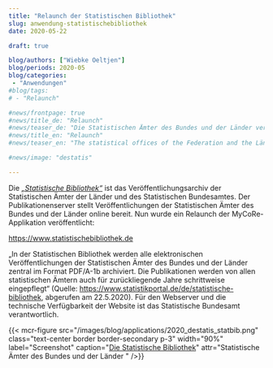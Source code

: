 ```yaml
---
title: "Relaunch der Statistischen Bibliothek"
slug: anwendung-statistischebibliothek
date: 2020-05-22

draft: true

blog/authors: ["Wiebke Oeltjen"]
blog/periods: 2020-05
blog/categories:
 - "Anwendungen"
#blog/tags:
# - "Relaunch"

#news/frontpage: true
#news/title_de: "Relaunch"
#news/teaser_de: "Die Statistischen Ämter des Bundes und der Länder veröffentlichen einen Relaunch der „Statistischen Bibliothek“."
#news/title_en: "Relaunch"
#news/teaser_en: "The statistical offices of the Federation and the Länder published a relaunch of the Statistical Library"

#news/image: "destatis"

---
```


Die *[„Statistische Bibliothek“](https://www.statistischebibliothek.de)* ist das Veröffentlichungsarchiv der Statistischen Ämter der Länder und des Statistischen Bundesamtes. Der Publikationenserver stellt Veröffentlichungen der Statistischen Ämter des Bundes und der Länder online bereit. Nun wurde ein Relaunch der MyCoRe-Applikation veröffentlicht:

https://www.statistischebibliothek.de

„In der Statistischen Bibliothek werden alle elektronischen Veröffentlichungen der Statistischen Ämter des Bundes und der Länder zentral im Format PDF/A-1b archiviert. Die Publikationen werden von allen statistischen Ämtern auch für zurückliegende Jahre schrittweise eingepflegt“ (Quelle: https://www.statistikportal.de/de/statistische-bibliothek, abgerufen am 22.5.2020). Für den Webserver und die technische Verfügbarkeit der Website ist das Statistische Bundesamt verantwortlich. 



{{< mcr-figure src="/images/blog/applications/2020_destatis_statbib.png" 
         class="text-center border border-secondary p-3" width="90%" 
         label="Screenshot" caption="[Die Statistische Bibliothek](https://www.statistischebibliothek.de)" 
         attr="Statistische Ämter des Bundes und der Länder " />}}
         

